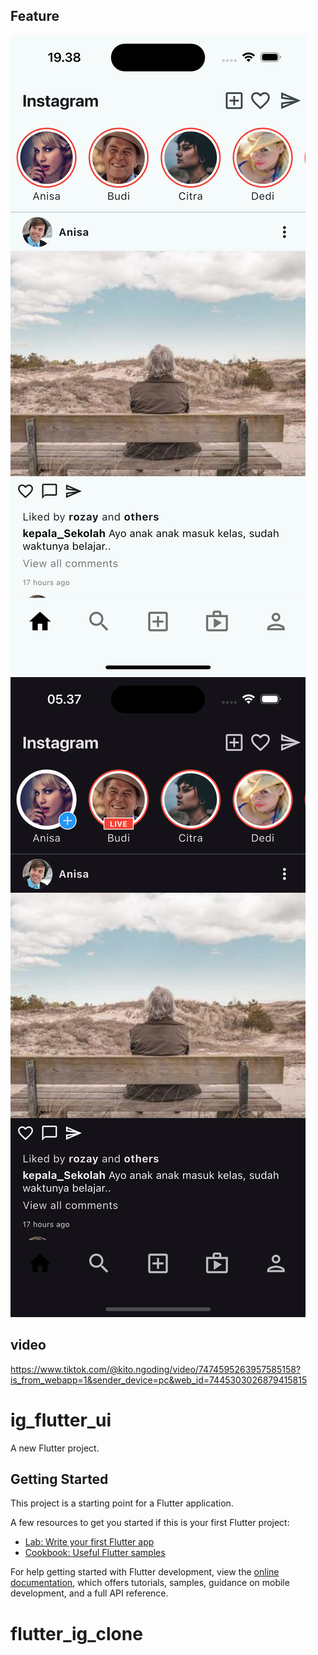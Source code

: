 ## Feature

![alt text](<Simulator Screenshot - iPhone 16 - 2025-02-23 at 19.38.52.png>)
![alt text](<Simulator Screenshot - iPhone 16 - 2025-02-24 at 05.37.25.png>)

## video

https://www.tiktok.com/@kito.ngoding/video/7474595263957585158?is_from_webapp=1&sender_device=pc&web_id=7445303026879415815

# ig_flutter_ui

A new Flutter project.

## Getting Started

This project is a starting point for a Flutter application.

A few resources to get you started if this is your first Flutter project:

- [Lab: Write your first Flutter app](https://docs.flutter.dev/get-started/codelab)
- [Cookbook: Useful Flutter samples](https://docs.flutter.dev/cookbook)

For help getting started with Flutter development, view the
[online documentation](https://docs.flutter.dev/), which offers tutorials,
samples, guidance on mobile development, and a full API reference.

# flutter_ig_clone
